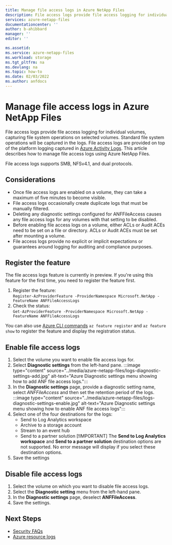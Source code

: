 ```yaml
---
title: Manage file access logs in Azure NetApp Files
description: File access logs provide file access logging for individual volumes, capturing file system operations on selected volume
services: azure-netapp-files
documentationcenter: ''
author: b-ahibbard
manager: ''
editor: ''

ms.assetid:
ms.service: azure-netapp-files
ms.workload: storage
ms.tgt_pltfrm: na
ms.devlang: na
ms.topic: how-to
ms.date: 02/03/2022
ms.author: anfdocs
---
```

# Manage file access logs in Azure NetApp Files

File access logs provide file access logging for individual volumes, capturing file system operations on selected volumes. Standard file system operations will be captured in the logs. File access logs are provided on top of the platform logging captured in [Azure Activity Logs](../azure-monitor/essentials/activity-log.md). This article describes how to manage file access logs using Azure NetApp Files. 

File access logs supports SMB, NFSv4.1, and dual protocols.

## Considerations

* Once file access logs are enabled on a volume, they can take a maximum of five minutes to become visible. 
* File access logs occasionally create duplicate logs that must be manually filtered. 
* Deleting any diagnostic settings configured for ANFFileAccess causes any file access logs for any volumes with that setting to be disabled. 
* Before enabling file access logs on a volume, either ACLs or Audit ACEs need to be set on a file or directory. ACLs or Audit ACEs must be set after mounting a volume.  
* File access logs provide no explicit or implicit expectations or guarantees around logging for auditing and compliance purposes. 

## Register the feature

The file access logs feature is currently in preview. If you're using this feature for the first time, you need to register the feature first. 
1. Register the feature:<br>`Register-AzProviderFeature -ProviderNamespace Microsoft.NetApp -FeatureName ANFFileAccessLogs`
2. Check the status:<br>`Get-AzProviderFeature -ProviderNamespace Microsoft.NetApp -FeatureName ANFFileAccessLogs`

You can also use [Azure CLI commands](/cli/azure/feature) `az feature register` and `az feature show` to register the feature and display the registration status.

## Enable file access logs

1. Select the volume you want to enable file access logs for. 
2. Select **Diagnostic settings** from the left-hand pane.
:::image type="content" source="../media/azure-netapp-files/logs-diagnostic-settings-add.jpg" alt-text="Azure Diagnostic settings menu showing how to add ANF file access logs.":::
3. In the **Diagnostic settings** page, provide a diagnostic setting name, select *ANFFileAccess* and then set the retention period of the logs. 
:::image type="content" source="../media/azure-netapp-files/logs-diagnostic-settings-enable.jpg" alt-text="Azure Diagnostic settings menu showing how to enable ANF file access logs":::
4. Select one of the four destinations for the logs:
    * Send to Log Analytics workspace
    * Archive to a storage account
    * Stream to an event hub
    * Send to a partner solution
    [!IMPORTANT]
    The **Send to Log Analytics workspace** and **Send to a partner solution** destination options are not supported. No error message will display if you select these destination options. 
5. Save the settings

## Disable file access logs

1. Select the volume on which you want to disable file access logs.
2. Select the **Diagnostic setting** menu from the left-hand pane. 
3. In the **Diagnostic settings** page, deselect **ANFFileAccess**.
4. Save the settings.
 
## Next Steps

* [Security FAQs](faq-security.md) 
* [Azure resource logs](..\azure-monitor\essentials\resource-logs.md)